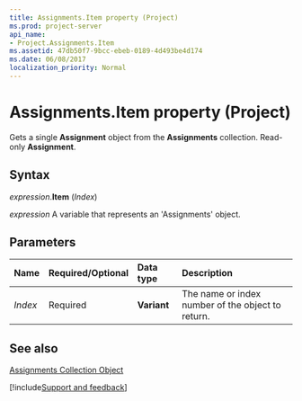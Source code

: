 ```yaml
---
title: Assignments.Item property (Project)
ms.prod: project-server
api_name:
- Project.Assignments.Item
ms.assetid: 47db50f7-9bcc-ebeb-0189-4d493be4d174
ms.date: 06/08/2017
localization_priority: Normal
---
```



# Assignments.Item property (Project)

Gets a single  **Assignment** object from the **Assignments** collection. Read-only **Assignment**.


## Syntax

_expression_.**Item** (_Index_)

_expression_ A variable that represents an 'Assignments' object.


## Parameters



|Name|Required/Optional|Data type|Description|
|:-----|:-----|:-----|:-----|
| _Index_|Required|**Variant**|The name or index number of the object to return.|

## See also


[Assignments Collection Object](Project.assignments.md)

[!include[Support and feedback](~/includes/feedback-boilerplate.md)]